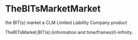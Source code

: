 # TheBITsMarketMarket
 the BIT(s) market
a CLM Limited Liability Company product

TheBITsMarket;BIT(s):(information and time/frames)0-infinity.
